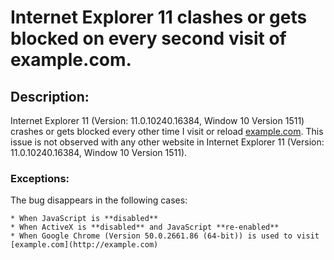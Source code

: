 Internet Explorer 11 clashes or gets blocked on every second visit of example.com.
==============================================================================

Description:
------------

Internet Explorer 11 (Version: 11.0.10240.16384, Window 10 Version 1511) crashes or gets blocked every other time I visit or reload [example.com](http://example.com). This issue is not observed with any other website in Internet Explorer 11 (Version: 11.0.10240.16384, Window 10 Version 1511).

### Exceptions:

The bug disappears in the following cases:

    * When JavaScript is **disabled**
    * When ActiveX is **disabled** and JavaScript **re-enabled**
    * When Google Chrome (Version 50.0.2661.86 (64-bit)) is used to visit [example.com](http://example.com)
